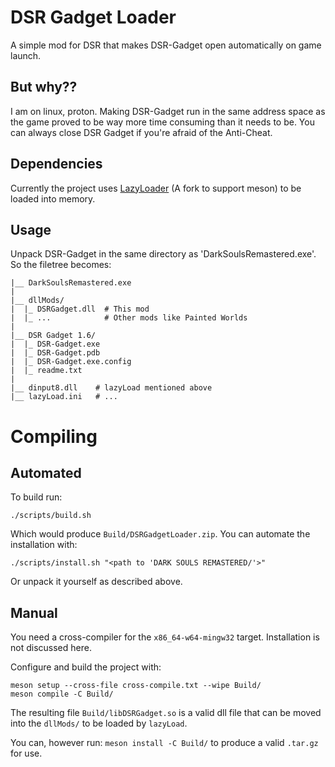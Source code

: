 # DSR Gadget Loader

A simple mod for DSR that makes DSR-Gadget open automatically on game launch.

## But why??

I am on linux, proton. Making DSR-Gadget run in the same address space as the
game proved to be way more time consuming than it needs to be. You can always
close DSR Gadget if you're afraid of the Anti-Cheat.

## Dependencies

Currently the project uses
[LazyLoader](https://github.com/XenoBino/LazyLoader.git)
(A fork to support meson) to be loaded into memory.

## Usage

Unpack DSR-Gadget in the same directory as 'DarkSoulsRemastered.exe'. So the
filetree becomes:

```
|__ DarkSoulsRemastered.exe
|
|__ dllMods/
|  |_ DSRGadget.dll  # This mod
|  |_ ...            # Other mods like Painted Worlds
|
|__ DSR Gadget 1.6/
|  |_ DSR-Gadget.exe
|  |_ DSR-Gadget.pdb
|  |_ DSR-Gadget.exe.config
|  |_ readme.txt
|
|__ dinput8.dll    # lazyLoad mentioned above
|__ lazyLoad.ini   # ...
```

# Compiling

## Automated

To build run:

```shell
./scripts/build.sh
```

Which would produce `Build/DSRGadgetLoader.zip`. You can automate the
installation with:

```shell
./scripts/install.sh "<path to 'DARK SOULS REMASTERED/'>"
```

Or unpack it yourself as described above.

## Manual

You need a cross-compiler for the `x86_64-w64-mingw32` target. Installation is not
discussed here.

Configure and build the project with:

```shell
meson setup --cross-file cross-compile.txt --wipe Build/
meson compile -C Build/
```

The resulting file `Build/libDSRGadget.so` is a valid dll file that can be moved
into the `dllMods/` to be loaded by `lazyLoad`.

You can, however run: `meson install -C Build/` to produce a valid `.tar.gz` for
use.
